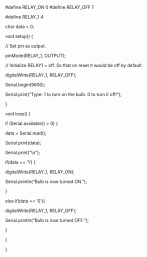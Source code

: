 #define RELAY_ON 0
#define RELAY_OFF 1

#define RELAY_1  4

char data = 0;

void setup()
{

// Set pin as output.

pinMode(RELAY_1, OUTPUT);

// Initialize RELAY1 = off. So that on reset it would be off by default

digitalWrite(RELAY_1, RELAY_OFF);

Serial.begin(9600);

Serial.print(“Type: 1 to turn on the bulb. 0 to turn it off!”);

}

void loop() {

 if (Serial.available() > 0)
 {

data = Serial.read();      

  Serial.print(data);       

Serial.print(“\n”);       

if(data == ‘1’)
{

digitalWrite(RELAY_1, RELAY_ON);

Serial.println(“Bulb is now turned ON.”);

}

else if(data == ‘0’){

digitalWrite(RELAY_1, RELAY_OFF);

 Serial.println(“Bulb is now turned OFF.”);

}

}

}
